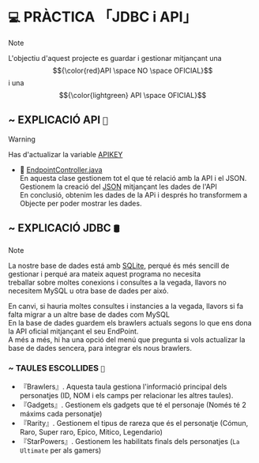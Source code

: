 # `💻` PRÀCTICA 「JDBC i API」
> [!NOTE]
> L'objectiu d'aquest projecte es guardar i gestionar mitjançant una $${\color{red}API \space NO \space OFICIAL}$$ i una $${\color{lightgreen} API \space OFICIAL}$$

## ~ EXPLICACIÓ API ` 📡 `
> [!WARNING]
> Has d'actualizar la variable [APIKEY](https://github.com/Ikerby341/Practica-API/blob/main/src/main/java/sapalomera/controller/EndPointController.java#L21)


- 📂 [EndpointController.java](https://github.com/Ikerby341/Practica-API/blob/main/src/main/java/sapalomera/controller/EndPointController.java) <br/>
En aquesta clase gestionem tot el que té relació amb la API i el JSON.<br/>
Gestionem la creació del [JSON](https://github.com/Ikerby341/Practica-API/blob/main/brawlers.json) mitjançant les dades de l'API<br/>
En conclusió, obtenim les dades de la APi i després ho transformem a Objecte per poder mostrar les dades.
## ~ EXPLICACIÓ JDBC ` 🛢️ `
> [!NOTE]
> La nostre base de dades está amb [SQLite](https://github.com/Ikerby341/Practica-API/blob/main/BrawlStars.db), perqué és més sencill de gestionar i perqué ara mateix aquest programa no necesita<br/>
treballar sobre moltes conexions i consultes a la vegada, llavors no necesitem MySQL u otra base de dades per aixó.<br/>


En canvi, si hauria moltes consultes i instancies a la vegada, llavors si fa falta migrar a un altre base de dades com MySQL<br/>
En la base de dades guardem els brawlers actuals segons lo que ens dona la API oficial mitjançant el seu EndPoint.<br/>
A més a més, hi ha una opció del menú que pregunta si vols actualizar la base de dades sencera, para integrar els nous brawlers.

### ~ TAULES ESCOLLIDES ` 🥀 `
- 『Brawlers』․ Aquesta taula gestiona l'informació principal dels personatjes (ID, NOM i els camps per relacionar les altres taules).
- 『Gadgets』․ Gestionem els gadgets que té el personaje (Només té 2 máxims cada personatje)
- 『Rarity』․ Gestionem el tipus de rareza que és el personatje (Cómun, Raro, Super raro, Epico, Mitico, Legendario)
- 『StarPowers』․ Gestionem les habilitats finals dels personatjes (`La Ultimate` per als gamers)
